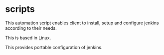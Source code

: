 # scripts

This automation script enables client to install, setup and configure jenkins according to their needs.

This is based in Linux.

This provides portable configuration of jenkins.
